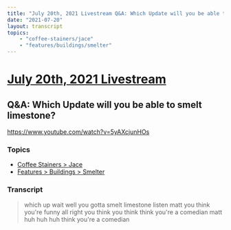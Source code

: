 ```yaml
---
title: "July 20th, 2021 Livestream Q&A: Which Update will you be able to smelt limestone?"
date: "2021-07-20"
layout: transcript
topics:
    - "coffee-stainers/jace"
    - "features/buildings/smelter"
---
```

# [July 20th, 2021 Livestream](../2021-07-20.md)
## Q&A: Which Update will you be able to smelt limestone?
https://www.youtube.com/watch?v=5yAXcjunHOs

### Topics
* [Coffee Stainers > Jace](../topics/coffee-stainers/jace.md)
* [Features > Buildings > Smelter](../topics/features/buildings/smelter.md)

### Transcript

> which up wait well you gotta smelt limestone listen matt you think you're funny all right you think you think think you're a comedian matt huh huh huh think you're a comedian
